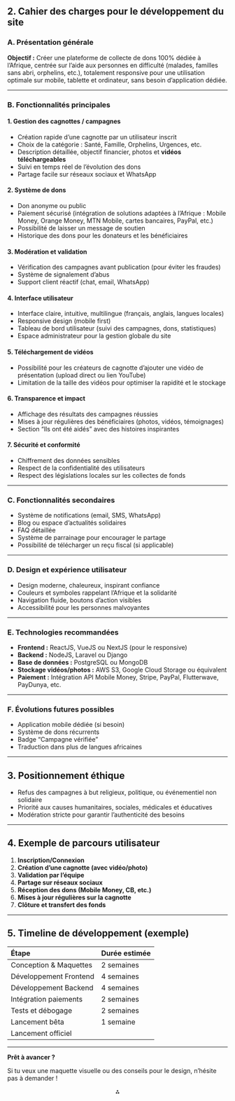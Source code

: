 
## 2. Cahier des charges pour le développement du site

### **A. Présentation générale**

**Objectif :**
Créer une plateforme de collecte de dons 100% dédiée à l’Afrique, centrée sur l’aide aux personnes en difficulté (malades, familles sans abri, orphelins, etc.), totalement responsive pour une utilisation optimale sur mobile, tablette et ordinateur, sans besoin d’application dédiée.

---

### **B. Fonctionnalités principales**

#### 1. **Gestion des cagnottes / campagnes**

- Création rapide d’une cagnotte par un utilisateur inscrit
- Choix de la catégorie : Santé, Famille, Orphelins, Urgences, etc.
- Description détaillée, objectif financier, photos et **vidéos téléchargeables**
- Suivi en temps réel de l’évolution des dons
- Partage facile sur réseaux sociaux et WhatsApp


#### 2. **Système de dons**

- Don anonyme ou public
- Paiement sécurisé (intégration de solutions adaptées à l’Afrique : Mobile Money, Orange Money, MTN Mobile, cartes bancaires, PayPal, etc.)
- Possibilité de laisser un message de soutien
- Historique des dons pour les donateurs et les bénéficiaires


#### 3. **Modération et validation**

- Vérification des campagnes avant publication (pour éviter les fraudes)
- Système de signalement d’abus
- Support client réactif (chat, email, WhatsApp)


#### 4. **Interface utilisateur**

- Interface claire, intuitive, multilingue (français, anglais, langues locales)
- Responsive design (mobile first)
- Tableau de bord utilisateur (suivi des campagnes, dons, statistiques)
- Espace administrateur pour la gestion globale du site


#### 5. **Téléchargement de vidéos**

- Possibilité pour les créateurs de cagnotte d’ajouter une vidéo de présentation (upload direct ou lien YouTube)
- Limitation de la taille des vidéos pour optimiser la rapidité et le stockage


#### 6. **Transparence et impact**

- Affichage des résultats des campagnes réussies
- Mises à jour régulières des bénéficiaires (photos, vidéos, témoignages)
- Section “Ils ont été aidés” avec des histoires inspirantes


#### 7. **Sécurité et conformité**

- Chiffrement des données sensibles
- Respect de la confidentialité des utilisateurs
- Respect des législations locales sur les collectes de fonds

---

### **C. Fonctionnalités secondaires**

- Système de notifications (email, SMS, WhatsApp)
- Blog ou espace d’actualités solidaires
- FAQ détaillée
- Système de parrainage pour encourager le partage
- Possibilité de télécharger un reçu fiscal (si applicable)

---

### **D. Design et expérience utilisateur**

- Design moderne, chaleureux, inspirant confiance
- Couleurs et symboles rappelant l’Afrique et la solidarité
- Navigation fluide, boutons d’action visibles
- Accessibilité pour les personnes malvoyantes

---

### **E. Technologies recommandées**

- **Frontend :** ReactJS, VueJS ou NextJS (pour le responsive)
- **Backend :** NodeJS, Laravel ou Django
- **Base de données :** PostgreSQL ou MongoDB
- **Stockage vidéos/photos :** AWS S3, Google Cloud Storage ou équivalent
- **Paiement :** Intégration API Mobile Money, Stripe, PayPal, Flutterwave, PayDunya, etc.

---

### **F. Évolutions futures possibles**

- Application mobile dédiée (si besoin)
- Système de dons récurrents
- Badge “Campagne vérifiée”
- Traduction dans plus de langues africaines

---

## 3. Positionnement éthique

- Refus des campagnes à but religieux, politique, ou événementiel non solidaire
- Priorité aux causes humanitaires, sociales, médicales et éducatives
- Modération stricte pour garantir l’authenticité des besoins

---

## 4. Exemple de parcours utilisateur

1. **Inscription/Connexion**
2. **Création d’une cagnotte (avec vidéo/photo)**
3. **Validation par l’équipe**
4. **Partage sur réseaux sociaux**
5. **Réception des dons (Mobile Money, CB, etc.)**
6. **Mises à jour régulières sur la cagnotte**
7. **Clôture et transfert des fonds**

---

## 5. Timeline de développement (exemple)

| Étape | Durée estimée |
| :-- | :-- |
| Conception \& Maquettes | 2 semaines |
| Développement Frontend | 4 semaines |
| Développement Backend | 4 semaines |
| Intégration paiements | 2 semaines |
| Tests et débogage | 2 semaines |
| Lancement bêta | 1 semaine |
| Lancement officiel |  |


---

**Prêt à avancer ?**


Si tu veux une maquette visuelle ou des conseils pour le design, n’hésite pas à demander !

<div style="text-align: center">⁂</div>

[^1]: www.cotizup.com

[^2]: https://www.cotizup.com/

